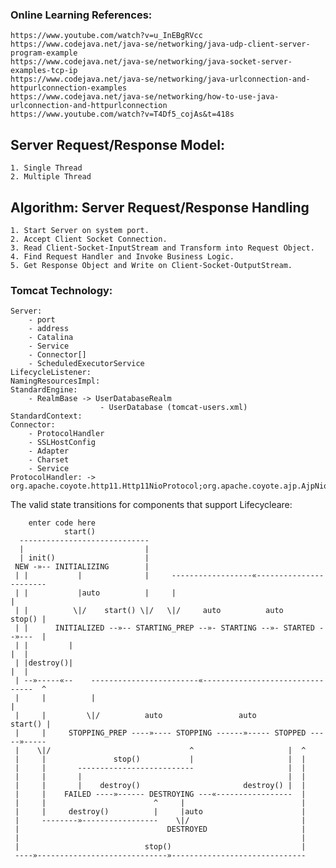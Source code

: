 ### Online Learning References:
	https://www.youtube.com/watch?v=u_InEBgRVcc
	https://www.codejava.net/java-se/networking/java-udp-client-server-program-example
	https://www.codejava.net/java-se/networking/java-socket-server-examples-tcp-ip
	https://www.codejava.net/java-se/networking/java-urlconnection-and-httpurlconnection-examples
	https://www.codejava.net/java-se/networking/how-to-use-java-urlconnection-and-httpurlconnection
	https://www.youtube.com/watch?v=T4Df5_cojAs&t=418s

## Server Request/Response Model:
	1. Single Thread 
	2. Multiple Thread

## Algorithm: Server Request/Response Handling
	1. Start Server on system port.
	2. Accept Client Socket Connection.
	3. Read Client-Socket-InputStream and Transform into Request Object.
	4. Find Request Handler and Invoke Business Logic.
	5. Get Response Object and Write on Client-Socket-OutputStream.


### Tomcat Technology:
	Server:
		- port
		- address
		- Catalina
		- Service
		- Connector[]
		- ScheduledExecutorService
	LifecycleListener:
	NamingResourcesImpl:
	StandardEngine:
		- RealmBase -> UserDatabaseRealm
						- UserDatabase (tomcat-users.xml)
	StandardContext:
	Connector:
		- ProtocolHandler
		- SSLHostConfig
		- Adapter
		- Charset
		- Service
	ProtocolHandler: -> org.apache.coyote.http11.Http11NioProtocol;org.apache.coyote.ajp.AjpNioProtocol;


The valid state transitions for components that support Lifecycleare: 
```
    enter code here
            start()
  -----------------------------
  |                           |
  | init()                    |
 NEW -»-- INITIALIZING        |
 | |           |              |     ------------------«-----------------------
 | |           |auto          |     |                                        |
 | |          \|/    start() \|/   \|/     auto          auto         stop() |
 | |      INITIALIZED --»-- STARTING_PREP --»- STARTING --»- STARTED --»---  |
 | |         |                                                            |  |
 | |destroy()|                                                            |  |
 | --»-----«--    ------------------------«--------------------------------  ^
 |     |          |                                                          |
 |     |         \|/          auto                 auto              start() |
 |     |     STOPPING_PREP ----»---- STOPPING ------»----- STOPPED -----»-----
 |    \|/                               ^                     |  ^
 |     |               stop()           |                     |  |
 |     |       --------------------------                     |  |
 |     |       |                                              |  |
 |     |       |    destroy()                       destroy() |  |
 |     |    FAILED ----»------ DESTROYING ---«-----------------  |
 |     |                        ^     |                          |
 |     |     destroy()          |     |auto                      |
 |     --------»-----------------    \|/                         |
 |                                 DESTROYED                     |
 |                                                               |
 |                            stop()                             |
 ----»-----------------------------»------------------------------
```

